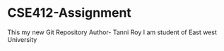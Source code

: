 # CSE412-Assignment
This my new Git Repository
Author- Tanni Roy
I am student of East west University
